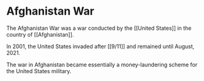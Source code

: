 # Afghanistan War

The Afghanistan War was a war conducted by the [[United States]] in the country of [[Afghanistan]].

In 2001, the United States invaded after [[9/11]] and remained until August, 2021.

The war in Afghanistan became essentially a money-laundering scheme for the United States military.
